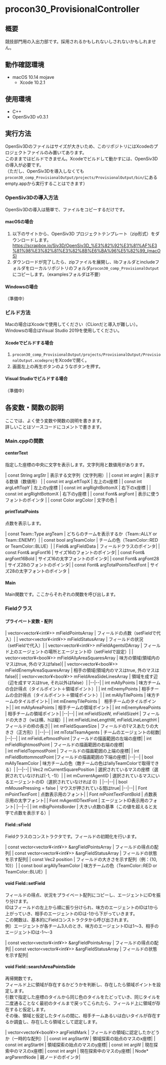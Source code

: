 # procon30_ProvisionalController

## 概要
競技部門用の入出力部です。採用されるかもしれないしされないかもしれません。

## 動作確認環境
-  macOS 10.14 mojave
    - Xcode 10.2.1

## 使用環境
- C++
- OpenSiv3D v0.3.1

## 実行方法 
OpenSiv3Dのファイルはサイズが大きいため、このリポジトリにはXcodeのプロジェクトファイルのみ置いてあります。  
このままではビルドできません。Xcodeでビルドして動かすには、OpenSiv3Dの導入が必要です。  
（ただし、OpenSiv3Dを導入しなくても`procon30_comp_ProvisionalOutput/projects/ProvisionalOutput/bin/`にあるempty.appから実行することはできます）  

### OpenSiv3Dの導入方法
OpenSiv3Dの導入は簡単で、ファイルをコピーするだけです。  

#### macOSの場合
1. 以下のサイトから、OpenSiv3D プロジェクトテンプレート（zip形式）をダウンロードします。  
https://scrapbox.io/Siv3D/OpenSiv3D_%E3%82%92%E3%81%AF%E3%81%98%E3%82%81%E3%82%8B%E6%BA%96%E5%82%99_(macOS)
2. ダウンロードが完了したら、zipファイルを展開し、libフォルダとincludeフォルダをローカルリポジトリのフォルダ`procon30_comp_ProvisionalOutput`にコピーします。（examplesフォルダは不要）

#### Windowsの場合
（準備中）

### ビルド方法
Macの場合はXcodeで使用してください（CLionだと導入が難しい）。  
Windowsの場合はVisual Studio 2019を使用してください。

#### Xcodeでビルドする場合
1. `procon30_comp_ProvisionalOutput/projects/ProvisionalOutput/ProvisionalOutput.xcodeproj`をXcodeで開く。
2. 画面左上の再生ボタンのようなボタンを押す。

#### Visual Studioでビルドする場合
（準備中）

## 各変数・関数の説明
ここでは、よく使う変数や関数の説明を書きます。  
詳しいことはソースコードにコメントで書きます。

### Main.cppの関数

#### centerText
指定した座標の中央に文字を表示します。文字列用と数値用があります。
  
| const String argStr       | 表示する文字列（文字列用）|
| const int argInt          | 表示する数値（数値用）   |
| const int argLeftTopX     | 左上のx座標            |
| const int argLeftTopY     | 左上のy座標            |
| const int argRightBottomX | 右下のx座標            |
| const int argRightBottomX | 右下のy座標            |
| const Font& argFont       | 表示に使うフォントのポインタ |
| const Color argColor      | 文字の色  |

#### printTotalPoints
点数を表示します。  
  
| const Team::Type argTeam            | どちらのチームを表示するか（Team::ALLY or Team::ENEMY）|
| const bool argTeamColor             | チームの色（TeamColor::RED or TeamColor::BLUE）|
| Field& argFieldData                 | フィールドクラスのポインタ|
| const Font& argFont16               | サイズ16のフォントのポインタ|
| const Font& argFont16Bold           | サイズ16の太字フォントのポインタ|
| const Font& argFont28               | サイズ28のフォントのポインタ|
| const Font& argTotalPointsTextFont  | サイズ28の太字フォントのポインタ |

#### Main
Main関数です。ここからそれぞれの関数を呼び出します。

### Fieldクラス
#### プライベート変数・配列
| vector<vector¥<int¥>> mFieldPointsArray             | フィールドの点数（setFieldで代入）|
| vector<vector¥<int¥>> mFieldStatusArray             | フィールドの状況（setFieldで代入）| 
| vector<vector¥<int¥>> mFieldAgentsIDArray           | フィールド上のエージェントの場所とエージェントID（setFieldで設定）|
| vector<vector¥<bool¥>> mFieldAllyAreaSquaresArray   | 味方の領域(領域内のマスはtrue, 外のマスはfalse)|
| vector<vector¥<bool¥>> mFieldEnemyAreaSquaresArray  | 相手の領域(領域内のマスはtrue, 外のマスはfalse)|
| vector<vector¥<bool¥>> mFieldAreaSideLinesArray     | 領域を成す辺（辺を成すマスはtrue, それ以外はfalse）|
|--|--|
| int mAllyPoints       | 味方チームの合計得点（タイルポイント＋領域ポイント）|
| int mEnemyPoints      | 相手チームの合計得点（タイルポイント＋領域ポイント）|
| int mAllyTilePoints   | 味方チームのタイルポイント|
| int mEnemyTilePoints  |　相手チームのタイルポイント|
| int mAllyAreaPoints   | 相手チームの領域ポイント|
| int mEnemyAreaPoints  | 相手チームの領域ポイント|
|--|--|
| int mFieldSizeW, mFieldSizeH              | フィールドの大きさ（wは横、hは縦）|
| int mFieldLineLengthW, mFieldLineLengthH  | フィールドの枠の長さ|
| int mFieldSquareSize                      | フィールドの1マスあたりの大きさ（正方形）|
|--|--|
| int mTotalTeamAgents | チームのエージェントの総数|
|--|--|
| int mFieldLeftmostPoint   |フィールドの描画範囲の左端の座標|
| int mFieldRightmostPoint  | フィールドの描画範囲の右端の座標|  
| int mFieldTopmostPoint    | フィールドの描画範囲の上端の座標|
| int mFieldBottommostPoint |フィールドの描画範囲の下端の座標|
|--|--|
| bool mAllyTeamColor | 味方チームの色（敵チームの色は!allyTeamColorで取得できる）|
|--|--|
| Vec2 mCurrentSquarePosition   | 選択されているマスの座標（選択されていなければ(-1, -1)）|
| int mCurrentAgentID           | 選択されているマスにいるエージェントのID（選択されていなければ 0）|
|--|--|
| bool mMousePressing = false   | マウスが押されている間はtrue|
|--|--|
| Font mPointTextFont       | 点数表示用のフォント|
| Font mPointTextFontBold   | 点数表示用の太字フォント|
| Font mAgentIDTextFont     | エージェントID表示用のフォント|
|--|--|
| int mBigPointsBorder  | 大きい点数の基準（この値を超えると太字で点数を表示する）|
    
#### Field::sField
Fieldクラスのコンストラクタです。フィールドの初期化を行います。
  
| const vector<vector¥<int¥>> &argFieldPointsArray    | フィールドの得点の配列|
| const vector<vector¥<int¥>> &argFieldStatusArray    | フィールドの状態を示す配列|
| const Vec2 position                               | フィールドの大きさを示す配列（例：{10, 10}）|
| const bool argAllyTeamColor                       | 味方チームの色（TeamColor::RED or TeamColor::BLUE）|
    
#### void Field::setField
フィールドの得点、状況をプライベート配列にコピーし、エージェントにIDを振り分けます。  
IDはフィールドの左上から順に振り分けられ、味方のエージェントのIDは1から上がっていき、相手のエージェントのIDは-1から下がっていきます。  
この関数は、基本的にFieldコンストラクタから呼び出されます。  
例）エージェントが各チーム3人のとき、味方のエージェントIDは1〜3、相手のエージェントIDは-1〜-3  
  
| const vector<vector¥<int¥>> &argFieldPointsArray    | フィールドの得点の配列|
| const vector<vector¥<int¥>> &argFieldStatusArray    | フィールドの状態を示す配列|
    
#### void Field::searchAreaPointsSide
再帰関数です。  
フィールド上に領域が存在するかどうかを判断し、存在したら領域ポイントを設定します。  
引数で指定した座標のタイルから同じ色のタイルをたどっていき、同じタイルを二度通ることなく最初のタイルまで戻ってこられたら、フィールド上に領域が存在すると仮定します。  
その後、領域と仮定したタイルの間に、相手チームあるいは白いタイルが存在するか調査し、存在したら領域として認定します。  
  
| vector<vector¥<bool¥>> argFieldMark     | フィールドの領域に認定したかどうか（一時的な配列）|
| const int argStartW                   | 領域探索の始点のマスのx座標|
| const int argStartH                   | 領域探索の始点のマスのy座標|
| const int argW                        | 現在探索中のマスのx座標|
| const int argH                        | 現在探索中のマスのy座標|
| Node* argParentNode                   | 親ノードのポインタ|